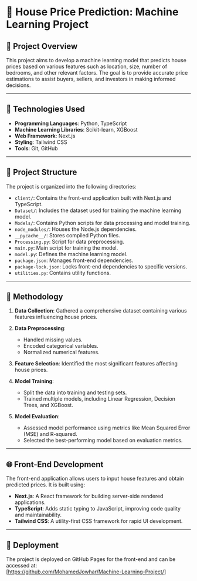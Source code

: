 # 🏡 House Price Prediction: Machine Learning Project

## 📌 Project Overview

This project aims to develop a machine learning model that predicts house prices based on various features such as location, size, number of bedrooms, and other relevant factors. The goal is to provide accurate price estimations to assist buyers, sellers, and investors in making informed decisions.

---

## 🔧 Technologies Used

- **Programming Languages**: Python, TypeScript  
- **Machine Learning Libraries**: Scikit-learn, XGBoost  
- **Web Framework**: Next.js  
- **Styling**: Tailwind CSS  
- **Tools**: Git, GitHub  

---

## 📁 Project Structure

The project is organized into the following directories:

- `client/`: Contains the front-end application built with Next.js and TypeScript.  
- `Dataset/`: Includes the dataset used for training the machine learning model.  
- `Models/`: Contains Python scripts for data processing and model training.  
- `node_modules/`: Houses the Node.js dependencies.  
- `__pycache__/`: Stores compiled Python files.  
- `Processing.py`: Script for data preprocessing.  
- `main.py`: Main script for training the model.  
- `model.py`: Defines the machine learning model.  
- `package.json`: Manages front-end dependencies.  
- `package-lock.json`: Locks front-end dependencies to specific versions.  
- `utilities.py`: Contains utility functions.  

---

## 🧪 Methodology

1. **Data Collection**: Gathered a comprehensive dataset containing various features influencing house prices.  

2. **Data Preprocessing**:  
   - Handled missing values.  
   - Encoded categorical variables.  
   - Normalized numerical features.  

3. **Feature Selection**: Identified the most significant features affecting house prices.  

4. **Model Training**:  
   - Split the data into training and testing sets.  
   - Trained multiple models, including Linear Regression, Decision Trees, and XGBoost.  

5. **Model Evaluation**:  
   - Assessed model performance using metrics like Mean Squared Error (MSE) and R-squared.  
   - Selected the best-performing model based on evaluation metrics.  

---

## 🌐 Front-End Development

The front-end application allows users to input house features and obtain predicted prices. It is built using:

- **Next.js**: A React framework for building server-side rendered applications.  
- **TypeScript**: Adds static typing to JavaScript, improving code quality and maintainability.  
- **Tailwind CSS**: A utility-first CSS framework for rapid UI development.  

---

## 🚀 Deployment

The project is deployed on GitHub Pages for the front-end and can be accessed at:  
[https://github.com/MohamedJowhar/Machine-Learning-Project/]
